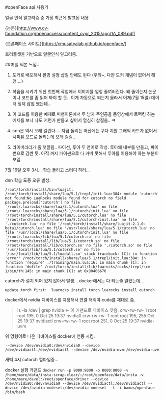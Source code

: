 #openFace api 사용기 

얼굴 인식 알고리즘 중 가장 최근에 발표된 내용 

{논문}[http://www.cv-foundation.org/openaccess/content_cvpr_2015/app/1A_089.pdf]

{오픈페이스 사이트}[https://cmusatyalab.github.io/openface/]

트리플셋을 기반으로 얼굴인식 알고리즘. 

##며칠 써본 느낌.. 
1. 도커로 배포해서 환경 설정 삽질 안해도 된다 (우와~, 다만 도커 개념이 없어서 해맴....)

2. 학습을 시키기 위한 첫번째 작업에서 이미지를 엄청 줄여버린다. 
   왜 줄이는지 논문이나 코드를 좀 읽어 봐야 할 듯..
   이게 자동으로 되는지 몰라서 어제(7월 15일) 데이터 정제 삽입 했는데... 

3. 이 코드를 이용한 예제로 빅뱅이론에서 두 남자 주인공을 동영상에서 트랙킹 하는 예제를 보니 
   나도 저런가 만들고 싶어서 열심히 삽질을.. ㅋ 

4. cnn은 역시 오래 걸린다.... 
   지금 돌리는 머신에는 쿠다 지원 그래픽 카드가 없어서 시피유 모드로 돌리는데 오래 걸림... 

5. 라이버러리가 좀 햇깔림.. 
   파이선, 루아 두 언어로 작성. 
   루아왜 내부를 만들고, 파이썬으로 감싼 듯.
   아직 까지 파이썬으로 다 커버 못해서 루아를 이용해야 하는 부분이 보임. 

7월 16일 오후 3시... 
학습 돌리고 스터디 하러... 

dnn 학습 도중 오류 발생. 

`
/root/torch/install/bin/luajit: /root/torch/install/share/lua/5.1/trepl/init.lua:384: module 'cutorch' not found:No LuaRocks module found for cutorch
	no field package.preload['cutorch']
	no file '/root/.luarocks/share/lua/5.1/cutorch.lua'
	no file '/root/.luarocks/share/lua/5.1/cutorch/init.lua'
	no file '/root/torch/install/share/lua/5.1/cutorch.lua'
	no file '/root/torch/install/share/lua/5.1/cutorch/init.lua'
	no file './cutorch.lua'
	no file '/root/torch/install/share/luajit-2.1.0-beta1/cutorch.lua'
	no file '/usr/local/share/lua/5.1/cutorch.lua'
	no file '/usr/local/share/lua/5.1/cutorch/init.lua'
	no file '/root/.luarocks/lib/lua/5.1/cutorch.so'
	no file '/root/torch/install/lib/lua/5.1/cutorch.so'
	no file '/root/torch/install/lib/cutorch.so'
	no file './cutorch.so'
	no file '/usr/local/lib/lua/5.1/cutorch.so'
	no file '/usr/local/lib/lua/5.1/loadall.so'
stack traceback:
	[C]: in function 'error'
	/root/torch/install/share/lua/5.1/trepl/init.lua:384: in function 'require'
	./training/main.lua:16: in main chunk
	[C]: in function 'dofile'
	/root/torch/install/lib/luarocks/rocks/trepl/scm-1/bin/th:145: in main chunk
	[C]: at 0x00406670
`

cutorch가 설치 되어 있지 않아서 발생...
docker에서는 다 되는줄 알았는데... 

`
update torch first: 
luarocks install torch
luarocks install cutorch
`

docker에서 nvidia 디바이스를 지정해서 연결 해줘야 cuda를 제대로 씀. 


> ls -la /dev | grep nvidia   <- 이 커맨드로 디바이스 찾음.
> crw-rw-rw-  1 root root    195,   0 Oct 25 19:37 nvidia0 
> crw-rw-rw-  1 root root    195, 255 Oct 25 19:37 nvidiactl
> crw-rw-rw-  1 root root    251,   0 Oct 25 19:37 nvidia-uvm


위 명령어로 나온 디바이스를 docker에 연동 시킴.

`--device /dev/nvidia0:/dev/nvidia0 --device /dev/nvidiactl:/dev/nvidiactl --device /dev/nvidia-uvm:/dev/nvidia-uvm`

새벽 4시 cutorch 컴파일중... 

docker 실행 커맨드 
`docker run -p 9000:9000 -p 8000:8000 -v /home/mare/data/insta-scrap-clear/:/root/openface/data/insta -v /home/mare/devel:/root/openface/driver --device /dev/nvidia0:/dev/nvidia0 --device /dev/nvidiactl:/dev/nvidiactl --device /dev/nvidia-modeset:/dev/nvidia-modeset  -t -i bamos/openface /bin/bash`

